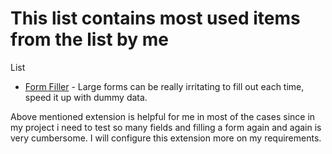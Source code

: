 # This list contains most used items from the list by me 

List 
- [Form Filler](https://chrome.google.com/webstore/detail/form-filler/bnjjngeaknajbdcgpfkgnonkmififhfo) - Large forms can be really irritating to fill out each time, speed it up with dummy data.

Above mentioned extension is helpful for me in most of the cases since in my project i need to test so many fields and filling a form 
again and again is very cumbersome. I will configure this extension more on my requirements.


